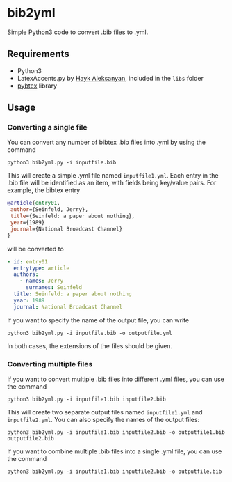 # bib2yml
Simple Python3 code to convert .bib files to .yml.

## Requirements
 - Python3
 - LatexAccents.py by [Hayk Aleksanyan](https://github.com/hayk314), included in the `libs` folder
 - [pybtex](https://pybtex.org/) library

## Usage
### Converting a single file
You can convert any number of bibtex .bib files into .yml by using the command

    python3 bib2yml.py -i inputfile.bib
    
This will create a simple .yml file named `inputfile1.yml`. Each entry in the .bib file will be identified as an item, with fields being key/value pairs. For example, the bibtex entry

```bibtex
@article{entry01,
 author={Seinfeld, Jerry},
 title={Seinfeld: a paper about nothing},
 year={1989}
 journal={National Broadcast Channel}
}
```
will be converted to

```yaml
- id: entry01
  entrytype: article
  authors:
    - names: Jerry
      surnames: Seinfeld
  title: Seinfeld: a paper about nothing
  year: 1989
  journal: National Broadcast Channel
```

If you want to specify the name of the output file, you can write

    python3 bib2yml.py -i inputfile.bib -o outputfile.yml

In both cases, the extensions of the files should be given.

### Converting multiple files

If you want to convert multiple .bib files into different .yml files, you can use the command 

    python3 bib2yml.py -i inputfile1.bib inputfile2.bib

This will create two separate output files named `inputfile1.yml` and `inputfile2.yml`. You can also specify the names of the output files:

    python3 bib2yml.py -i inputfile1.bib inputfile2.bib -o outputfile1.bib outputfile2.bib

If you want to combine multiple .bib files into a single .yml file, you can use the command

    python3 bib2yml.py -i inputfile1.bib inputfile2.bib -o outputfile.bib

